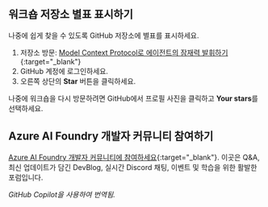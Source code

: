## 워크숍 저장소 별표 표시하기

나중에 쉽게 찾을 수 있도록 GitHub 저장소에 별표를 표시하세요.

1. 저장소 방문: [Model Context Protocol로 에이전트의 잠재력 발휘하기](https://github.com/microsoft/aitour26-WRK540-unlock-your-agents-potential-with-model-context-protocol){:target="_blank"}
2. GitHub 계정에 로그인하세요.
3. 오른쪽 상단의 **Star** 버튼을 클릭하세요.

나중에 워크숍을 다시 방문하려면 GitHub에서 프로필 사진을 클릭하고 **Your stars**를 선택하세요.

## Azure AI Foundry 개발자 커뮤니티 참여하기

[Azure AI Foundry 개발자 커뮤니티에 참여하세요](https://aka.ms/foundrydevs){:target="_blank"}. 이곳은 Q&A, 최신 업데이트가 담긴 DevBlog, 실시간 Discord 채팅, 이벤트 및 학습을 위한 활발한 포럼입니다.

*GitHub Copilot을 사용하여 번역됨.*

